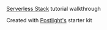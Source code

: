 [Serverless Stack](https://serverless-stack.com/) tutorial walkthrough

Created with [Postlight's](https://github.com/postlight/serverless-babel-starter) starter kit
